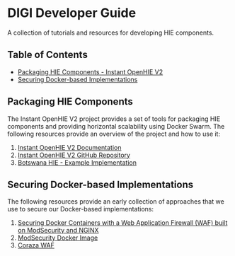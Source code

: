 # DIGI Developer Guide

A collection of tutorials and resources for developing HIE components. 

## Table of Contents

- [Packaging HIE Components - Instant OpenHIE V2](#packaging-hie-components)
- [Securing Docker-based Implementations](#securing-docker-based-implementations)

## Packaging HIE Components

The Instant OpenHIE V2 project provides a set of tools for packaging HIE components and providing horizontal scalability using Docker Swarm. The following resources provide an overview of the project and how to use it:

1. [Instant OpenHIE V2 Documentation](https://jembi.gitbook.io/instant-v2/)
2. [Instant OpenHIE V2 GitHub Repository](https://github.com/openhie/instant-v2)
3. [Botswana HIE - Example Implementation](https://github.com/i-TECH-UW/hie-botswana/)

## Securing Docker-based Implementations

The following resources provide an early collection of approaches that we use to secure our Docker-based implementations:

1. [Securing Docker Containers with a Web Application Firewall (WAF) built on ModSecurity and NGINX](https://github.com/theonemule/docker-waf)
2. [ModSecurity Docker Image](https://github.com/coreruleset/modsecurity-crs-docker)
3. [Coraza WAF](https://owasp.org/www-project-coraza-web-application-firewall/)